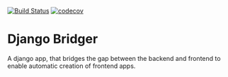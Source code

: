 [![Build Status](https://travis-ci.com/intellineers/django-bridger.svg?branch=master)](https://travis-ci.com/intellineers/django-bridger)
[![codecov](https://codecov.io/gh/intellineers/django-bridger/branch/master/graph/badge.svg)](https://codecov.io/gh/intellineers/django-bridger)

# Django Bridger
A django app, that bridges the gap between the backend and frontend to enable automatic creation of frontend apps.
